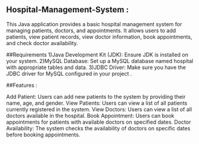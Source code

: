 ## Hospital-Management-System :
This Java application provides a basic hospital management system for managing patients, doctors, and appointments. It allows users to add patients, view patient records, view doctor information, book appointments, and check doctor availability.

##Requirements
1)Java Development Kit (JDK): Ensure JDK is installed on your system.
2)MySQL Database: Set up a MySQL database named hospital with appropriate tables and data. 
3)JDBC Driver: Make sure you have the JDBC driver for MySQL configured in your project .

##Features :

Add Patient: Users can add new patients to the system by providing their name, age, and gender.
View Patients: Users can view a list of all patients currently registered in the system.
View Doctors: Users can view a list of all doctors available in the hospital.
Book Appointment: Users can book appointments for patients with available doctors on specified dates.
Doctor Availability: The system checks the availability of doctors on specific dates before booking appointments.
